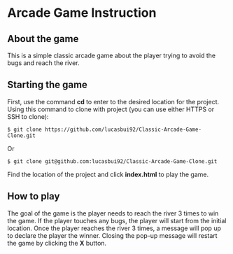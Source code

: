 # Arcade Game Instruction

## About the game
This is a simple classic arcade game about the player trying to avoid the bugs and reach the river. 

## Starting the game
First, use the command **cd** to enter to the desired location for the project. Using this command to clone with project (you can use either HTTPS or SSH to clone):

    $ git clone https://github.com/lucasbui92/Classic-Arcade-Game-Clone.git
Or

    $ git clone git@github.com:lucasbui92/Classic-Arcade-Game-Clone.git
Find the location of the project and click **index.html** to play the game.

## How to play
The goal of the game is the player needs to reach the river 3 times to win the game. If the player touches any bugs, the player will start from the initial location. Once the player reaches the river 3 times, a message will pop up to declare the player the winner. Closing the pop-up message will restart the game by clicking the **X** button.
